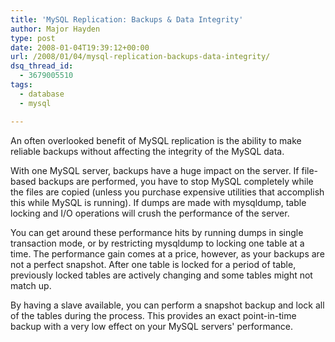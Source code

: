 ```yaml
---
title: 'MySQL Replication: Backups & Data Integrity'
author: Major Hayden
type: post
date: 2008-01-04T19:39:12+00:00
url: /2008/01/04/mysql-replication-backups-data-integrity/
dsq_thread_id:
  - 3679005510
tags:
  - database
  - mysql

---
```

An often overlooked benefit of MySQL replication is the ability to make reliable backups without affecting the integrity of the MySQL data.

With one MySQL server, backups have a huge impact on the server. If file-based backups are performed, you have to stop MySQL completely while the files are copied (unless you purchase expensive utilities that accomplish this while MySQL is running). If dumps are made with mysqldump, table locking and I/O operations will crush the performance of the server.

You can get around these performance hits by running dumps in single transaction mode, or by restricting mysqldump to locking one table at a time. The performance gain comes at a price, however, as your backups are not a perfect snapshot. After one table is locked for a period of table, previously locked tables are actively changing and some tables might not match up.

By having a slave available, you can perform a snapshot backup and lock all of the tables during the process. This provides an exact point-in-time backup with a very low effect on your MySQL servers' performance.
